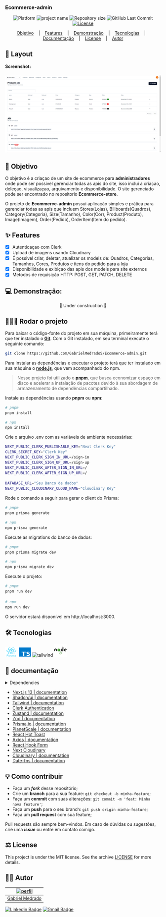 ### Ecommerce-admin

<p align='center'>
<b height="50%" width="50%"></b>
</p>

<p align="center">
    <img alt="Platform" src="https://img.shields.io/static/v1?label=Platform&message=PC&color=030712&labelColor=262626">
    <img alt="project name" src="https://img.shields.io/badge/Ecommerce-admin-030712?&labelColor=262626"></img>    
    <img alt="Repository size" src="https://img.shields.io/github/repo-size/GabrielMedradoS/Ecommerce-admin?color=030712&labelColor=262626">
    <img alt="GitHub Last Commit" src="https://img.shields.io/github/last-commit/gabrielmedrados/ecommerce-admin?&color=030712&labelColor=262626">    
    <a href="">
        <img alt="License" src="https://img.shields.io/static/v1?label=License&message=MIT&color=030712&labelColor=262626">
    </a>
</p>

<p align="center">
    <a href="#-objetivo">Objetivo</a> &nbsp;&nbsp;&nbsp;|&nbsp;&nbsp;&nbsp;
    <a href="#-features">Features</a> &nbsp;&nbsp;&nbsp;|&nbsp;&nbsp;&nbsp;
    <a href="#-demonstração">Demonstração</a> &nbsp;&nbsp;&nbsp;|&nbsp;&nbsp;&nbsp;
    <a href="#-tecnologias">Tecnologias</a> &nbsp;&nbsp;&nbsp;|&nbsp;&nbsp;&nbsp;
    <a href="#-documentação">Documentação</a> &nbsp;&nbsp;&nbsp;|&nbsp;&nbsp;&nbsp;
    <a href="LICENSE">License</a> &nbsp;&nbsp;&nbsp;|&nbsp;&nbsp;&nbsp;
    <a href="#-autor">Autor</a> 
</p>

## 🚧 Layout

#### Screenshot:

<div align='center'>
<img src=".github/Product image admin.png">
</div>

## 🎯 Objetivo

O objetivo é a criaçao de um site de ecommerce para **administradores** onde pode ser possivel gerenciar todas as apis do site, isso inclui a criaçao, deleçao, visualizaçao, arquivamento e disponibilidade. O site gerenciado pode ser encontrado no repositorio
**Ecommerce-store**.

O projeto de **Ecommerce-admin** possui aplicação simples e prática para gerenciar todas as apis que incluem Stores(Lojas), Billboards(Quadros), Category(Categoria), Size(Tamanho), Color(Cor), Product(Produto), Image(Imagem), Order(Pedido), OrderItem(Item do pedido).

## ✨ Features

- [x] Autenticaçao com Clerk
- [x] Upload de imagens usando Cloudnary
- [x] É possivel criar, deletar, atualizar os models de: Quadros, Categorias, Tamanhos, Cores, Produtos e itens do pedido para a loja
- [x] Disponibilidade e exibiçao das apis dos models para site externos
- [x] Metodos de requisição HTTP: POST, GET, PATCH, DELETE

## 💻 Demonstração:

<div align='center'>
🚧 Under construction 🚧
</div>

## 🚴🏻‍♂️ Rodar o projeto

Para baixar o código-fonte do projeto em sua máquina, primeiramente terá que ter instalado o [**Git**](https://git-scm.com/).
Com o Git instalado, em seu terminal execute o seguinte comando:

```bash
git clone https://github.com/GabrielMedradoS/Ecommerce-admin.git
```

Para instalar as dependências e executar o projeto terá que ter instalado em sua máquina o [**node.js**](https://nodejs.org/en/), que vem acompanhado do npm.

> Nesse projeto foi utilizado o [**pnpm**](https://pnpm.io/), que busca economizar espaço em disco e acelerar a instalação de pacotes devido à sua abordagem de armazenamento de dependências compartilhado.

Instale as dependências usando **pnpm** ou **npm**:

```bash
# pnpm
pnpm install
```

```bash
# npm
npm install
```

Crie o arquivo .env com as variáveis de ambiente necessárias:

```bash
NEXT_PUBLIC_CLERK_PUBLISHABLE_KEY="Next Clerk Key"
CLERK_SECRET_KEY="Clerk Key"
NEXT_PUBLIC_CLERK_SIGN_IN_URL=/sign-in
NEXT_PUBLIC_CLERK_SIGN_UP_URL=/sign-up
NEXT_PUBLIC_CLERK_AFTER_SIGN_IN_URL=/
NEXT_PUBLIC_CLERK_AFTER_SIGN_UP_URL=/

DATABASE_URL="Seu Banco de dados"
NEXT_PUBLIC_CLOUDINARY_CLOUD_NAME="Cloudinary Key"
```

Rode o comando a seguir para gerar o client do Prisma:

```bash
# pnpm
pnpm prisma generate
```

```bash
# npm
npm prisma generate
```

Execute as migrations do banco de dados:

```bash
# pnpm
pnpm prisma migrate dev
```

```bash
# npm
npm prisma migrate dev
```

Execute o projeto:

```bash
# pnpm
pnpm run dev

# npm
npm run dev
```

O servidor estará disponível em http://localhost:3000.

## 🛠 Tecnologias

<div>
  <img src="https://raw.githubusercontent.com/devicons/devicon/master/icons/react/react-original-wordmark.svg" alt="react" height="30" width="40"/>
  <img src="https://raw.githubusercontent.com/devicons/devicon/master/icons/typescript/typescript-original.svg"
  alt="typescript" height="30" width="40"/>
  <img src="https://cdn.jsdelivr.net/gh/devicons/devicon/icons/tailwindcss/tailwindcss-plain.svg" alt="tailwind" height="30" width="40" />
  <img src="https://raw.githubusercontent.com/devicons/devicon/master/icons/nodejs/nodejs-original-wordmark.svg" alt="nodejs" width="40" height="40"/>
</div>

## 📜 documentação

<details>
    <summary>Dependencies</summary>

```json
{
  "name": "e-commerce",
  "version": "0.1.0",
  "private": true,
  "scripts": {
    "dev": "next dev",
    "build": "next build",
    "start": "next start",
    "lint": "next lint"
  },
  "dependencies": {
    "@clerk/nextjs": "^4.27.2",
    "@hookform/resolvers": "^3.3.2",
    "@prisma/client": "^5.6.0",
    "@radix-ui/react-dialog": "^1.0.5",
    "@radix-ui/react-label": "^2.0.2",
    "@radix-ui/react-popover": "^1.0.7",
    "@radix-ui/react-separator": "^1.0.3",
    "@radix-ui/react-slot": "^1.0.2",
    "axios": "^1.6.2",
    "class-variance-authority": "^0.7.0",
    "clsx": "^2.0.0",
    "cmdk": "^0.2.0",
    "lucide-react": "^0.294.0",
    "next": "14.0.3",
    "react": "^18",
    "react-dom": "^18",
    "react-hook-form": "^7.48.2",
    "react-hot-toast": "^2.4.1",
    "tailwind-merge": "^2.0.0",
    "tailwindcss-animate": "^1.0.7",
    "zod": "^3.22.4",
    "zustand": "^4.4.7"
  },
  "devDependencies": {
    "@types/node": "^20",
    "@types/react": "^18",
    "@types/react-dom": "^18",
    "autoprefixer": "^10.0.1",
    "eslint": "^8",
    "eslint-config-next": "14.0.3",
    "postcss": "^8",
    "prisma": "^5.6.0",
    "tailwindcss": "^3.3.0",
    "typescript": "^5"
  }
}
```

</details>

- [Next.js 13 | documentation](https://nextjs.org/docs)
- [Shadcn/ui | documentation](https://ui.shadcn.com/docs/installation/vite)
- [Tailwind | documentation](https://tailwindcss.com/docs/installation/using-postcss)
- [Clerk Authentication](https://clerk.com/)
- [Zustand | documentation](https://docs.pmnd.rs/zustand/getting-started/introduction)
- [Zod | documentation](https://zod.dev/)
- [Prisma.io | documentation](https://www.prisma.io/docs/getting-started/quickstart)
- [PlanetScale | documentation](https://planetscale.com/)
- [React Hot Toast](https://react-hot-toast.com/)
- [Axios | documentation](https://axios-http.com/ptbr/docs/intro)
- [React Hook Form](https://www.react-hook-form.com/get-started)
- [Next Cloudinary](https://next.cloudinary.dev/installation)
- [Cloudinary | documentation](https://cloudinary.com/)
- [Date-fns | documentation](https://www.npmjs.com/package/date-fns)

## 💡 Como contribuir

- Faça um **_fork_** desse repositório;
- Crie um **branch** para a sua feature: `git checkout -b minha-feature`;
- Faça um **commit** com suas alterações: `git commit -m 'feat: Minha nova feature'`;
- Faça um **push** para o seu branch: `git push origin minha-feature`;
- Faça um **pull request** com sua feature;

Pull requests são sempre bem-vindos. Em caso de dúvidas ou sugestões, crie uma _**issue**_ ou entre em contato comigo.

## ⚖️ License

This project is under the MIT license. See the archive [LICENSE](https://github.com/GabrielMedradoS/Ecommerce-admin/blob/master/LICENSE) for more details.

## ✍🏾 Autor

| <a href="https://github.com/gabrielmedrados/"><img src="https://user-images.githubusercontent.com/73303001/126536001-655e3cbd-facd-4de1-992f-b8d9d3656ace.jpg" width="100" alt="perfil"/><br>
| :-------------------------: |
| <a href="https://github.com/gabrielmedrados/"> Gabriel Medrado |</a> |

[![Linkedin Badge](https://img.shields.io/badge/-GabrielMedrado-blue?style=flat-square&logo=Linkedin&logoColor=white)](https://www.linkedin.com/in/gabriel-medrado-de-souza-9a30b3206/)
[![Gmail Badge](https://img.shields.io/badge/-gabriel.medradoo@hotmail.com-1769ff?style=flat-square&logo=Gmail&logoColor=white)](mailto:gabriel.medradoo@hotmail.com)
